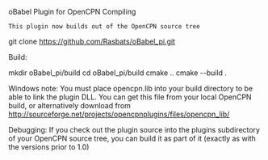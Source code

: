 oBabel Plugin for OpenCPN
Compiling

    This plugin now builds out of the OpenCPN source tree

git clone https://github.com/Rasbats/oBabel_pi.git

Build:

mkdir oBabel_pi/build
cd oBabel_pi/build
cmake ..
cmake --build .

Windows note: You must place opencpn.lib into your build directory to be able to link the plugin DLL. You can get this file from your local OpenCPN build, or alternatively download from http://sourceforge.net/projects/opencpnplugins/files/opencpn_lib/

Debugging: If you check out the plugin source into the plugins subdirectory of your OpenCPN source tree, you can build it as part of it (exactly as with the versions prior to 1.0)
